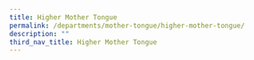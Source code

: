 ```yaml
---
title: Higher Mother Tongue
permalink: /departments/mother-tongue/higher-mother-tongue/
description: ""
third_nav_title: Higher Mother Tongue
---
```


